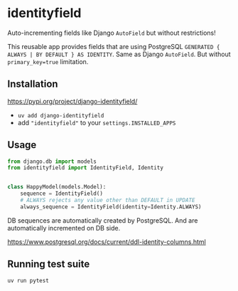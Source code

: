 # identityfield

Auto-incrementing fields like Django `AutoField` but without restrictions!

This reusable app provides fields that are using PostgreSQL `GENERATED { ALWAYS | BY DEFAULT } AS IDENTITY`.
Same as Django `AutoField`. But without `primary_key=true` limitation.

## Installation
https://pypi.org/project/django-identityfield/
* `uv add django-identityfield`
* add `"identityfield"` to your `settings.INSTALLED_APPS`

## Usage

```python
from django.db import models
from identityfield import IdentityField, Identity


class HappyModel(models.Model):
    sequence = IdentityField()
    # ALWAYS rejects any value other than DEFAULT in UPDATE
    always_sequence = IdentityField(identity=Identity.ALWAYS)
```

DB sequences are automatically created by PostgreSQL.
And are automatically incremented on DB side.

https://www.postgresql.org/docs/current/ddl-identity-columns.html

## Running test suite

```bash
uv run pytest
```
